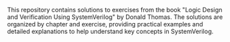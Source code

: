This repository contains solutions to exercises from the book "Logic Design and Verification Using SystemVerilog" by Donald Thomas. The solutions are organized by chapter and exercise, providing practical examples and detailed explanations to help understand key concepts in SystemVerilog.
